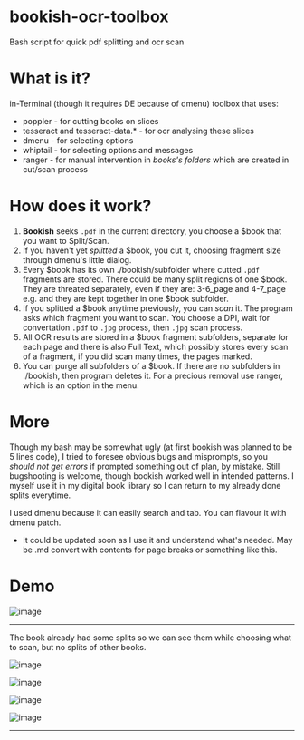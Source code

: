 # bookish-ocr-toolbox
Bash script for quick pdf splitting and ocr scan

# What is it?
in-Terminal (though it requires DE because of dmenu) toolbox that uses:
- poppler - for cutting books on slices
- tesseract and tesseract-data.* - for ocr analysing these slices
- dmenu - for selecting options
- whiptail - for selecting options and messages
- ranger - for manual intervention in *books's folders* which are created in cut/scan process

# How does it work?
1) **Bookish** seeks `.pdf` in the current directory, you choose a $book that you want to Split/Scan.
2) If you haven't yet *splitted* a $book, you cut it, choosing fragment size through dmenu's little dialog.
3) Every $book has its own ./bookish/subfolder where cutted `.pdf` fragments are stored. There could be many split regions of one $book. They are threated separately, even if they are: 3-6_page and 4-7_page e.g. and they are kept together in one $book subfolder.
4) If you splitted a $book anytime previously, you can *scan* it. The program asks which fragment you want to scan. You choose a DPI, wait for convertation `.pdf` to `.jpg` process, then `.jpg` scan process.
5) All OCR results are stored in a $book fragment subfolders, separate for each page and there is also Full Text, which possibly stores every scan of a fragment, if you did scan many times, the pages marked.
6) You can purge all subfolders of a $book. If there are no subfolders in ./bookish, then program deletes it. For a precious removal use ranger, which is an option in the menu.

# More
Though my bash may be somewhat ugly (at first bookish was planned to be 5 lines code), I tried to foresee obvious bugs and misprompts, so you *should not get errors* if prompted something out of plan, by mistake. Still bugshooting is welcome, though bookish worked well in intended patterns.
I myself use it in my digital book library so I can return to my already done splits everytime.

I used dmenu because it can easily search and tab. You can flavour it with dmenu patch.

- It could be updated soon as I use it and understand what's needed. May be .md convert with contents for page breaks or something like this.

# Demo
![image](https://github.com/user-attachments/assets/783d9e7e-8996-44eb-9e02-a6b96830dc03)

---

The book already had some splits so we can see them while choosing what to scan, but no splits of other books.

![image](https://github.com/user-attachments/assets/a519e01a-9dd8-4e42-8f8a-9e62f88da78d)

![image](https://github.com/user-attachments/assets/a4334926-7b9e-4dcf-ba5c-1c86100eb73f)

![image](https://github.com/user-attachments/assets/d06e138a-c39b-4991-b215-63d6a9d5d417)

![image](https://github.com/user-attachments/assets/afd7e1a1-7f58-4f95-a517-5121cb4f52d1)

---
